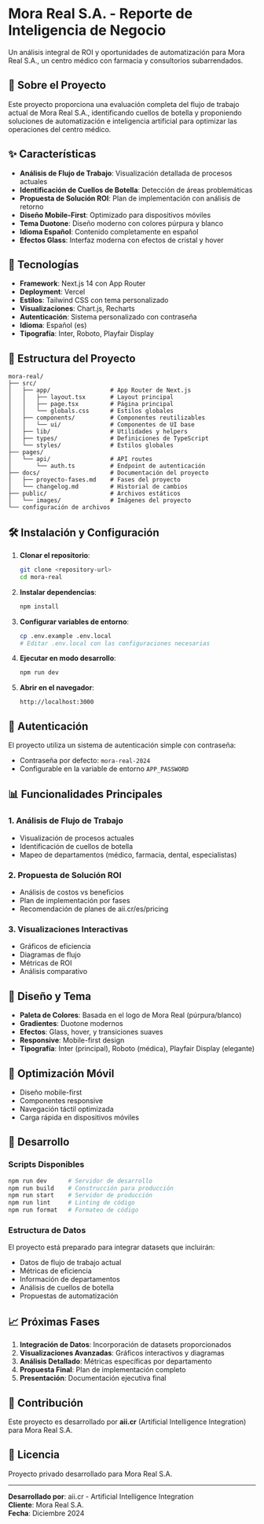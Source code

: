 # Mora Real S.A. - Reporte de Inteligencia de Negocio

Un análisis integral de ROI y oportunidades de automatización para Mora Real S.A., un centro médico con farmacia y consultorios subarrendados.

## 🏥 Sobre el Proyecto

Este proyecto proporciona una evaluación completa del flujo de trabajo actual de Mora Real S.A., identificando cuellos de botella y proponiendo soluciones de automatización e inteligencia artificial para optimizar las operaciones del centro médico.

## ✨ Características

- **Análisis de Flujo de Trabajo**: Visualización detallada de procesos actuales
- **Identificación de Cuellos de Botella**: Detección de áreas problemáticas
- **Propuesta de Solución ROI**: Plan de implementación con análisis de retorno
- **Diseño Mobile-First**: Optimizado para dispositivos móviles
- **Tema Duotone**: Diseño moderno con colores púrpura y blanco
- **Idioma Español**: Contenido completamente en español
- **Efectos Glass**: Interfaz moderna con efectos de cristal y hover

## 🚀 Tecnologías

- **Framework**: Next.js 14 con App Router
- **Deployment**: Vercel
- **Estilos**: Tailwind CSS con tema personalizado
- **Visualizaciones**: Chart.js, Recharts
- **Autenticación**: Sistema personalizado con contraseña
- **Idioma**: Español (es)
- **Tipografía**: Inter, Roboto, Playfair Display

## 📁 Estructura del Proyecto

```
mora-real/
├── src/
│   ├── app/                 # App Router de Next.js
│   │   ├── layout.tsx       # Layout principal
│   │   ├── page.tsx         # Página principal
│   │   └── globals.css      # Estilos globales
│   ├── components/          # Componentes reutilizables
│   │   └── ui/              # Componentes de UI base
│   ├── lib/                 # Utilidades y helpers
│   ├── types/               # Definiciones de TypeScript
│   └── styles/              # Estilos globales
├── pages/
│   └── api/                 # API routes
│       └── auth.ts          # Endpoint de autenticación
├── docs/                    # Documentación del proyecto
│   ├── proyecto-fases.md    # Fases del proyecto
│   └── changelog.md         # Historial de cambios
├── public/                  # Archivos estáticos
│   └── images/              # Imágenes del proyecto
└── configuración de archivos
```

## 🛠️ Instalación y Configuración

1. **Clonar el repositorio**:
   ```bash
   git clone <repository-url>
   cd mora-real
   ```

2. **Instalar dependencias**:
   ```bash
   npm install
   ```

3. **Configurar variables de entorno**:
   ```bash
   cp .env.example .env.local
   # Editar .env.local con las configuraciones necesarias
   ```

4. **Ejecutar en modo desarrollo**:
   ```bash
   npm run dev
   ```

5. **Abrir en el navegador**:
   ```
   http://localhost:3000
   ```

## 🔐 Autenticación

El proyecto utiliza un sistema de autenticación simple con contraseña:
- Contraseña por defecto: `mora-real-2024`
- Configurable en la variable de entorno `APP_PASSWORD`

## 📊 Funcionalidades Principales

### 1. Análisis de Flujo de Trabajo
- Visualización de procesos actuales
- Identificación de cuellos de botella
- Mapeo de departamentos (médico, farmacia, dental, especialistas)

### 2. Propuesta de Solución ROI
- Análisis de costos vs beneficios
- Plan de implementación por fases
- Recomendación de planes de aii.cr/es/pricing

### 3. Visualizaciones Interactivas
- Gráficos de eficiencia
- Diagramas de flujo
- Métricas de ROI
- Análisis comparativo

## 🎨 Diseño y Tema

- **Paleta de Colores**: Basada en el logo de Mora Real (púrpura/blanco)
- **Gradientes**: Duotone modernos
- **Efectos**: Glass, hover, y transiciones suaves
- **Responsive**: Mobile-first design
- **Tipografía**: Inter (principal), Roboto (médica), Playfair Display (elegante)

## 📱 Optimización Móvil

- Diseño mobile-first
- Componentes responsive
- Navegación táctil optimizada
- Carga rápida en dispositivos móviles

## 🔄 Desarrollo

### Scripts Disponibles

```bash
npm run dev      # Servidor de desarrollo
npm run build    # Construcción para producción
npm run start    # Servidor de producción
npm run lint     # Linting de código
npm run format   # Formateo de código
```

### Estructura de Datos

El proyecto está preparado para integrar datasets que incluirán:
- Datos de flujo de trabajo actual
- Métricas de eficiencia
- Información de departamentos
- Análisis de cuellos de botella
- Propuestas de automatización

## 📈 Próximas Fases

1. **Integración de Datos**: Incorporación de datasets proporcionados
2. **Visualizaciones Avanzadas**: Gráficos interactivos y diagramas
3. **Análisis Detallado**: Métricas específicas por departamento
4. **Propuesta Final**: Plan de implementación completo
5. **Presentación**: Documentación ejecutiva final

## 🤝 Contribución

Este proyecto es desarrollado por **aii.cr** (Artificial Intelligence Integration) para Mora Real S.A.

## 📄 Licencia

Proyecto privado desarrollado para Mora Real S.A.

---

**Desarrollado por**: aii.cr - Artificial Intelligence Integration  
**Cliente**: Mora Real S.A.  
**Fecha**: Diciembre 2024
